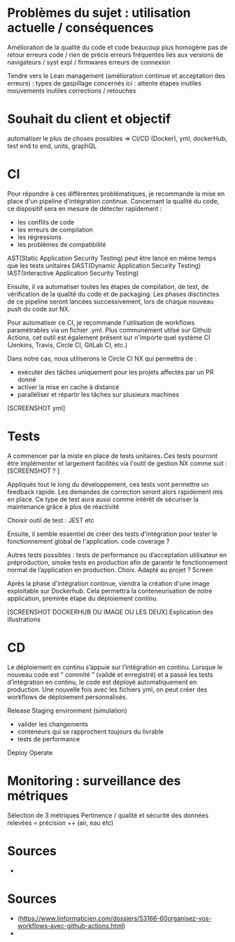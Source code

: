 # Problèmes du sujet : utilisation actuelle / conséquences

Amélioration de la qualité du code et code beaucoup plus homogène 
pas de retour erreurs code / rien de précis
erreurs fréquentes liés aux versions de navigateurs / syst expl / firmwares
erreurs de connexion

Tendre vers le Lean management (amélioration continue et acceptation des erreurs) : types de gaspillage concernés ici :
attente
étapes inutiles
mouvements inutiles
corrections / retouches

# Souhait du client et objectif 
automatiser le plus de choses possibles => CI/CD (Docker), yml, dockerHub, test end to end, units, graphQL

# CI
Pour répondre à ces différentes problématiques, je recommande la mise en place d'un pipeline d'intégration continue. Concernant la qualité du code, ce dispositif sera en mesure de détecter rapidement :
- les conflits de code
- les erreurs de compilation
- les régressions
- les problèmes de compatibilité

AST(Static Application Security Testing) peut être lancé en même temps que les tests unitaires
DAST(Dynamic Application Security Testing)
IAST(Interactive Application Security Testing)

Ensuite, il va automatiser toutes les étapes de compilation, de test, de vérification de la qualité du code et de packaging.
Les phases disctinctes de ce pipeline seront lancées successivement, lors de chaque nouveau push du code sur NX.

Pour automatiser ce CI, je recommande l'utilisation de workflows paramètrables via un fichier .yml. Plus communément utilsé sur Github Actions, cet outil est également présent sur n'importe quel système CI (Jenkins, Travis, Circle CI, GitLab CI, etc.)

Dans notre cas, nous utiliserons le Circle CI NX qui permettra de :
- exécuter des tâches uniquement pour les projets affectés par un PR donné
- activer la mise en cache à distance
- paralléliser et répartir les tâches sur plusieurs machines

[SCREENSHOT yml]

# Tests
A commencer par la miste en place de tests unitaires. Ces tests pourront être implémenter et largement facilités via l'outil de gestion NX comme suit :
[SCREENSHOT ? ]

Appliqués tout le long du développement, ces tests vont permettre un feedback rapide. Les demandes de correction seront alors rapidement mis en place.
Ce type de test aura aussi comme intérêt de sécuriser la maintenance grâce à plus de réactivité

Choisir outil de test : JEST etc

Ensuite, il semble essentiel de créer des tests d'intégration pour tester le fonctionnement global de l'application.
code coverage ? 

Autres tests possibles : tests de performance ou d’acceptation utilisateur en préproduction, smoke tests en production afin de garantir le fonctionnement normal de l’application en production.
Choix. Adapté au projet ?
Screen


Après la phase d'intégration continue, viendra la création d'une image exploitable sur Dockerhub. Cela permettra la conteneurisation de notre application, premirèe étape du déploiement continu.

[SCREENSHOT DOCKERHUB OU IMAGE OU LES DEUX]
Explication des illustrations 

# CD
Le déploiement en continu s’appuie sur l’intégration en continu. Lorsque le nouveau code est “ commité ” (validé et enregistré) et a passé les tests d’intégration en continu, le code est déployé automatiquement en production. Une nouvelle fois avec les fichiers yml, on peut créer des workflows de déploiement personnalisés.


Release
Staging environment (simulation)
- valider les changements
- conteneurs qui se rapprochent toujours du livrable
- tests de performance

Deploy
Operate
# Monitoring : surveillance des métriques
Sélection de 3 métriques
Pertinence / qualité et sécurité des données relevées = précision ++ (air, eau etc)

# Sources
-


# Sources
- (https://www.linformaticien.com/dossiers/53166-60organisez-vos-workflows-avec-github-actions.html)
- 
